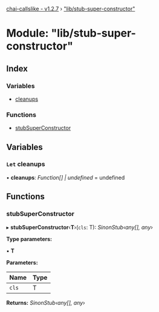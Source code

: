 [chai-callslike - v1.2.7](../README.md) › ["lib/stub-super-constructor"](_lib_stub_super_constructor_.md)

# Module: "lib/stub-super-constructor"

## Index

### Variables

* [cleanups](_lib_stub_super_constructor_.md#let-cleanups)

### Functions

* [stubSuperConstructor](_lib_stub_super_constructor_.md#stubsuperconstructor)

## Variables

### `Let` cleanups

• **cleanups**: *Function[] | undefined* = undefined

## Functions

###  stubSuperConstructor

▸ **stubSuperConstructor**‹**T**›(`cls`: T): *SinonStub‹any[], any›*

**Type parameters:**

▪ **T**

**Parameters:**

Name | Type |
------ | ------ |
`cls` | T |

**Returns:** *SinonStub‹any[], any›*
